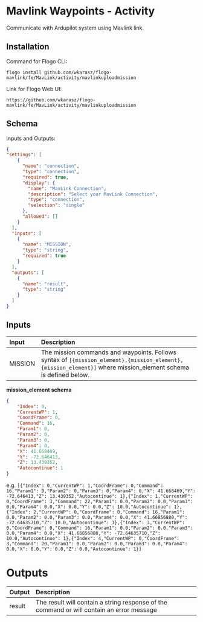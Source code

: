 # 	Mavlink Waypoints - Activity

Communicate with Ardupilot system using Mavlink link.

## Installation
Command for Flogo CLI:
```console
flogo install github.com/wkarasz/flogo-mavlink/fe/MavLink/activity/mavlinkuploadmission
```

Link for Flogo Web UI:
```console
https://github.com/wkarasz/flogo-mavlink/fe/MavLink/activity/mavlinkuploadmission
```

## Schema
Inputs and Outputs:
```json
{
"settings": [
    {
      "name": "connection",
      "type": "connection",
      "required": true,
      "display": {
        "name": "MavLink Connection",
        "description": "Select your MavLink Connection",
        "type": "connection",
        "selection": "single"
      },
      "allowed": []
    }
  ],
  "inputs": [
    {
      "name": "MISSION",
      "type": "string",
      "required": true
    }
  ],
  "outputs": [
    {
      "name": "result",
      "type": "string"
    }
  ]
}
```
## Inputs
| Input            | Description    |
|:-----------------|:---------------|
| MISSION       | The mission commands and waypoints.  Follows syntax of `[{mission_element},{mission_element},{mission_element}]` where mission_element schema is defined below. |

**mission_element schema**
```json
{
	"Index": 0,
	"CurrentWP": 1,
	"CoordFrame": 0,
	"Command": 16,
	"Param1": 0,
	"Param2": 0,
	"Param3": 0,
	"Param4": 0,
	"X": 41.668469,
	"Y": -72.646413,
	"Z": 13.439352,
	"Autocontinue": 1
}
```
e.g. `[{"Index": 0,"CurrentWP": 1,"CoordFrame": 0,"Command": 16,"Param1": 0,"Param2": 0,"Param3": 0,"Param4": 0,"X": 41.668469,"Y": -72.646413,"Z": 13.439352,"Autocontinue": 1},{"Index": 1,"CurrentWP": 0,"CoordFrame": 3,"Command": 22,"Param1": 0.0,"Param2": 0.0,"Param3": 0.0,"Param4": 0.0,"X": 0.0,"Y": 0.0,"Z": 10.0,"Autocontinue": 1},{"Index": 2,"CurrentWP": 0,"CoordFrame": 0,"Command": 16,"Param1": 0.0,"Param2": 0.0,"Param3": 0.0,"Param4": 0.0,"X": 41.66856880,"Y": -72.64635710,"Z": 10.0,"Autocontinue": 1},{"Index": 3,"CurrentWP": 0,"CoordFrame": 0,"Command": 16,"Param1": 0.0,"Param2": 0.0,"Param3": 0.0,"Param4": 0.0,"X": 41.66856880,"Y": -72.64635710,"Z": 10.0,"Autocontinue": 1},{"Index": 4,"CurrentWP": 0,"CoordFrame": 3,"Command": 20,"Param1": 0.0,"Param2": 0.0,"Param3": 0.0,"Param4": 0.0,"X": 0.0,"Y": 0.0,"Z": 0.0,"Autocontinue": 1}]`


# Outputs
| Output           | Description    |
|:-----------------|:---------------|
| result           | The result will contain a string response of the command or will contain an error message |

